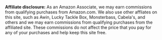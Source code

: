 <p class="affiliate-disclaimer"><b>Affiliate disclosure:</b> As an Amazon Associate, we may earn commissions from qualifying purchases from Amazon.com. We also use other affliates on this site, such as Awin, Lucky Tackle Box, Monsterbass, Cabela's, and others and we may earn commissions from qualifying purchases from the affiliated site. These commissions do not affect the price that you pay for any of your purchases and help keep this site free.</p>
